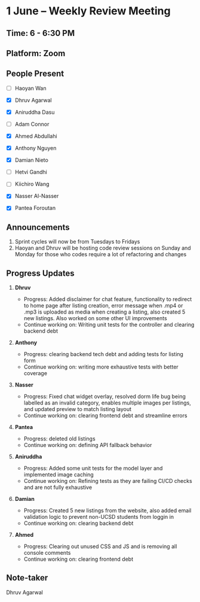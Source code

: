 # 1 June – Weekly Review Meeting

## Time: 6 - 6:30 PM 
## Platform: Zoom  

## People Present
- [ ] Haoyan Wan  
- [x] Dhruv Agarwal  
- [x] Aniruddha Dasu  
- [ ] Adam Connor  
- [x] Ahmed Abdullahi  
- [x] Anthony Nguyen  
- [x] Damian Nieto  
- [ ] Hetvi Gandhi  
- [ ] Kiichiro Wang  
- [x] Nasser Al-Nasser  
- [x] Pantea Foroutan  


## Announcements
1. Sprint cycles will now be from Tuesdays to Fridays
2. Haoyan and Dhruv will be hosting code review sessions on Sunday and Monday for those who codes require a lot of refactoring and changes


## Progress Updates


1. **Dhruv**
   -  Progress: Added disclaimer for chat feature, functionality to redirect to home page after listing creation, error message when .mp4 or .mp3 is uploaded as media when creating a listing, also created 5 new listings. Also worked on some other UI improvements 
   -  Continue working on: Writing unit tests for the controller and clearing backend debt

2. **Anthony**  
   - Progress: clearing backend tech debt and adding tests for listing form
   - Continue working on: writing more exhaustive tests with better coverage 

3. **Nasser**  
   -  Progress: Fixed chat widget overlay, resolved dorm life bug being labelled as an invalid category, enables multiple images per listings, and updated preview to match listing layout 
   -  Continue working on: clearing frontend debt and streamline errors

4. **Pantea**  
   - Progress: deleted old listings  
   - Continue working on: defining API fallback behavior 

5.  **Aniruddha**  
    - Progress: Added some unit tests for the model layer and implemented image caching 
    - Continue working on: Refining tests as they are failing CI/CD checks and are not fully exhaustive 

6.  **Damian**
    - Progress: Created 5 new listings from the website, also added email validation logic to prevent non-UCSD students from loggin in
    - Continue working on: clearing backend debt 

7.  **Ahmed**
    - Progress: Clearing out unused CSS and JS and is removing all console comments 
    - Continue working on: clearing frontend debt


## Note-taker 
Dhruv Agarwal
